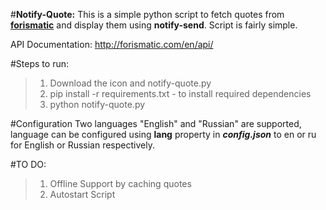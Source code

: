 
#**Notify-Quote:**
This is a simple python script to fetch quotes from **[forismatic](http://forismatic.com/)** and display them using **notify-send**. Script is fairly simple.

API Documentation: http://forismatic.com/en/api/

#Steps to run: 
>1. Download the icon and notify-quote.py 
>2. pip install -r requirements.txt - to install required dependencies 
>3. python notify-quote.py

#Configuration
Two languages "English"  and "Russian" are supported, language can be configured using **lang** property in ***config.json*** to en or ru for English or Russian respectively.

#TO DO:
>1. Offline Support by caching quotes
>2. Autostart Script



